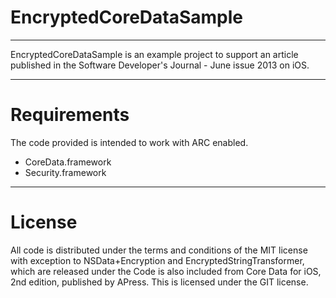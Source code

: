 EncryptedCoreDataSample
=============
-------------

EncryptedCoreDataSample is an example project to support an article published in the Software Developer's Journal - June issue 2013 on iOS. 

------------
Requirements
============

The code provided is intended to work with ARC enabled.

* CoreData.framework
* Security.framework

-------
License
=======

All code is distributed under the terms and conditions of the MIT license with exception to NSData+Encryption and EncryptedStringTransformer, which are released under the 
Code is also included from Core Data for iOS, 2nd edition, published by APress. This is licensed under the GIT license. 


